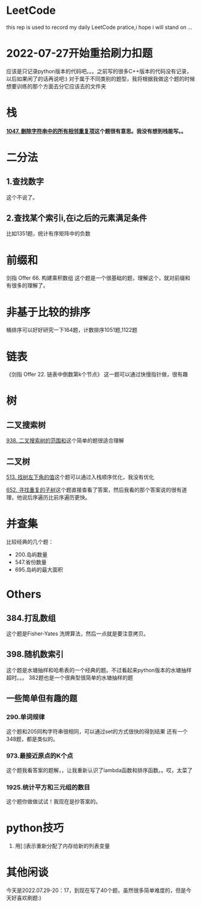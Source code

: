 # LeetCode
this rep is used to record my daily LeetCode pratice,i hope i will stand on ...

# 2022-07-27开始重拾刷力扣题

应该是只记录python版本的代码吧。。。之前写的很多C++版本的代码没有记录，以后如果闲了的话再说吧:)
对于属于不同类别的题型，我将根据我做这个题的时候想要训练的那个方面去分它应该去的文件夹





# 栈

#### [1047. 删除字符串中的所有相邻重复项](https://leetcode.cn/problems/remove-all-adjacent-duplicates-in-string/)这个题很有意思。我没有想到栈能写。。



# 二分法
## 1.查找数字

这个不说了。

## 2.查找某个索引i,在i之后的元素满足条件
比如1351题，统计有序矩阵中的负数


# 前缀和
剑指 Offer 66. 构建乘积数组  这个题是一个很基础的题，理解这个，就对前缀和有很多的理解了。


# 非基于比较的排序
桶排序可以好好研究一下164题，计数排序1051题,1122题


# 链表
《剑指 Offer 22. 链表中倒数第k个节点》  这一题可以通过快慢指针做，很有趣

# 树
## 二叉搜索树

[938. 二叉搜索树的范围和](https://leetcode.cn/problems/range-sum-of-bst/)这个简单的题很适合理解

## 二叉树

[513. 找树左下角的值](https://leetcode.cn/problems/find-bottom-left-tree-value/)这个题可以通过入栈顺序优化，我没有优化

[652. 寻找重复的子树](https://leetcode.cn/problems/find-duplicate-subtrees/)这个题直接查看了答案，然后我看的那个答案说的很有道理，他说后序遍历比前序遍历更快。

# 并查集
比较经典的几个题：
* 200.岛屿数量
* 547.省份数量
* 695.岛屿的最大面积

# Others
## 384.打乱数组
这个题是Fisher-Yates 洗牌算法，然后一点就是要注意拷贝。


## 398.随机数索引
这个题是水塘抽样和哈希表的一个经典的题。不过看起来python版本的水塘抽样超时。。。
382题也是一个很典型很简单的水塘抽样的题


## 一些简单但有趣的题
### 290.单词规律
这个题和205同构字符串很相同，可以通过set的方式很快的得到结果
还有一个348题，都是类似的。


### 973.最接近原点的K个点
这个题我看答案的题解，，让我重新认识了lambda函数和排序函数。。哎，太菜了


### 1925.统计平方和三元组的数目
这个题你做做试试！我现在是抄答案的。

# python技巧
1. 用[:]表示重新分配了内存给新的列表变量

# 其他闲谈
今天是2022.07.29-20：17，到现在写了40个题，虽然很多简单难度的，但是今天好喜欢刷题:)
